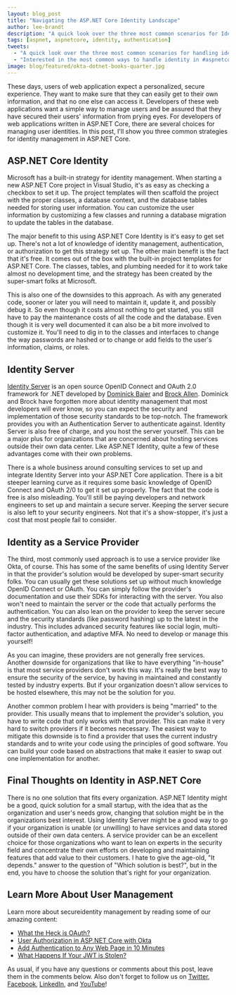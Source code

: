 ```yaml
---
layout: blog_post
title: "Navigating the ASP.NET Core Identity Landscape"
author: lee-brandt
description: "A quick look over the three most common scenarios for Identity Management in ASP.NET Core"
tags: [aspnet, aspnetcore, identity, authentication]
tweets:
  - "A quick look over the three most common scenarios for handling identity in #aspnetcore"
  - "Interested in the most common ways to handle identity in #aspnetcore? Check it out!"
image: blog/featured/okta-dotnet-books-quarter.jpg
---
```



These days, users of web application expect a personalized, secure experience. They want to make sure that they can easily get to their own information, and that no one else can access it. Developers of these web applications want a simple way to manage users and be assured that they have secured their users' information from prying eyes. For developers of web applications written in ASP.NET Core, there are several choices for managing user identities. In this post, I'll show you three common strategies for identity management in ASP.NET Core.

## ASP.NET Core Identity
Microsoft has a built-in strategy for identity management. When starting a new ASP.NET Core project in Visual Studio, it's as easy as checking a checkbox to set it up. The project templates will then scaffold the project with the proper classes, a database context, and the database tables needed for storing user information. You can customize the user information by customizing a few classes and running a database migration to update the tables in the database.

The major benefit to this using ASP.NET Core Identity is it's easy to get set up. There's not a lot of knowledge of identity management, authentication, or authorization to get this strategy set up. The other main benefit is the fact that it's free. It comes out of the box with the built-in project templates for ASP.NET Core. The classes, tables, and plumbing needed for it to work take almost no development time, and the strategy has been created by the super-smart folks at Microsoft.

This is also one of the downsides to this approach. As with any generated code, sooner or later you will need to maintain it, update it, and possibly debug it. So even though it costs almost nothing to get started, you still have to pay the maintenance costs of all the code and the database. Even though it is very well documented it can also be a bit more involved to customize it. You'll need to dig in to the classes and interfaces to change the way passwords are hashed or to change or add fields to the user's information, claims, or roles.

## Identity Server
[Identity Server](https://github.com/IdentityServer) is an open source OpenID Connect and OAuth 2.0 framework for .NET developed by [Dominick Baier](https://twitter.com/leastprivilege) and [Brock Allen](https://twitter.com/brocklallen). Dominick and Brock have forgotten more about identity management that most developers will ever know, so you can expect the security and implementation of those security standards to be top-notch. The framework provides you with an Authentication Server to authenticate against. Identity Server is also free of charge, and you host the server yourself. This can be a major plus for organizations that are concerned about hosting services outside their own data center. Like ASP.NET Identity, quite a few of these advantages come with their own problems.

There is a whole business around consulting services to set up and integrate Identity Server into your ASP.NET Core application. There is a bit steeper learning curve as it requires some basic knowledge of OpenID Connect and OAuth 2/0 to get it set up properly. The fact that the code is free is also misleading. You'll still be paying developers and network engineers to set up and maintain a secure server. Keeping the server secure is also left to your security engineers. Not that it's a show-stopper, it's just a cost that most people fail to consider. 

## Identity as a Service Provider
The third, most commonly used approach is to use a service provider like Okta, of course. This has some of the same benefits of using Identity Server in that the provider's solution would be developed by super-smart security folks. You can usually get these solutions set up without much knowledge OpenID Connect or OAuth. You can simply follow the provider's documentation and use their SDKs for interacting with the server. You also won't need to maintain the server or the code that actually performs the authentication. You can also lean on the provider to keep the server secure and the security standards (like password hashing) up to the latest in the industry. This includes advanced security features like social login, multi-factor authentication, and adaptive MFA.  No need to develop or manage this yourself!

As you can imagine, these providers are not generally free services. Another downside for organizations that like to have everything "in-house" is that most service providers don't work this way. It's really the best way to ensure the security of the service, by having in maintained and constantly tested by industry experts. But if your organization doesn't allow services to be hosted elsewhere, this may not be the solution for you. 

Another common problem I hear with providers is being "married" to the provider. This usually means that to implement the provider's solution, you have to write code that only works with that provider. This can make it very hard to switch providers if it becomes necessary. The easiest way to mitigate this downside is to find a provider that uses the current industry standards and to write your code using the principles of good software. You can build your code based on abstractions that make it easier to swap out one implementation for another.

## Final Thoughts on Identity in ASP.NET Core
There is no one solution that fits every organization. ASP.NET Identity might be a good, quick solution for a small startup, with the idea that as the organization and user's needs grow, changing that solution might be in the organizations best interest. Using Identity Server might be a good way to go if your organization is unable (or unwilling) to have services and data stored outside of their own data centers. A service provider can be an excellent choice for those organizations who want to lean on experts in the security field and concentrate their own efforts on developing and maintaining features that add value to their customers. I hate to give the age-old, "It depends." answer to the question of "Which solution is best?", but in the end, you have to choose the solution that's right for your organization.

## Learn More About User Management
Learn more about secureidentity management by reading some of our amazing content:

* [What the Heck is OAuth?](/blog/2017/06/21/what-the-heck-is-oauth)
* [User Authorization in ASP.NET Core with Okta](https://developer.okta.com/blog/2017/10/04/aspnet-authorization)
* [Add Authentication to Any Web Page in 10 Minutes](https://developer.okta.com/blog/2018/06/08/add-authentication-to-any-web-page-in-10-minutes)
* [What Happens If Your JWT is Stolen?](/blog/2018/06/20/what-happens-if-your-jwt-is-stolen)

As usual, if you have any questions or comments about this post, leave them in the comments below. Also don't forget to follow us on [Twitter](https://twitter.com/oktadev), [Facebook](https://www.facebook.com/oktadevelopers/), [LinkedIn](https://www.linkedin.com/company/oktadev/), and [YouTube](https://www.youtube.com/channel/UC5AMiWqFVFxF1q9Ya1FuZ_Q/)!